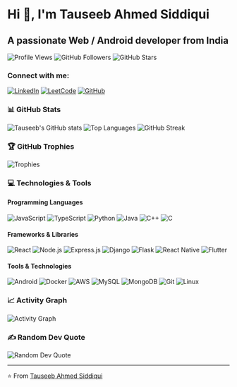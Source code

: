 # Hi 👋, I'm Tauseeb Ahmed Siddiqui

## A passionate Web / Android developer from India

![Profile Views](https://komarev.com/ghpvc/?username=sidtauseef&color=blue)
![GitHub Followers](https://img.shields.io/github/followers/sidtauseef?style=social)
![GitHub Stars](https://img.shields.io/github/stars/sidtauseef?style=social)

### Connect with me:

[![LinkedIn](https://img.shields.io/badge/LinkedIn-0077B5?style=for-the-badge&logo=linkedin&logoColor=white)](https://www.linkedin.com/in/siddiqui-tauseef-ahmed/)
[![LeetCode](https://img.shields.io/badge/LeetCode-000000?style=for-the-badge&logo=leet-code&logoColor=white)](https://leetcode.com/u/sidtauseef/)
[![GitHub](https://img.shields.io/badge/GitHub-100000?style=for-the-badge&logo=github&logoColor=white)](https://github.com/Sid-Tauseef)

### 📊 GitHub Stats

![Tauseeb's GitHub stats](https://github-readme-stats.vercel.app/api?username=Sid-Tauseef&show_icons=true&theme=radical)
![Top Languages](https://github-readme-stats.vercel.app/api/top-langs/?username=Sid-Tauseef&layout=compact&theme=radical)
![GitHub Streak](https://github-readme-streak-stats.herokuapp.com/?user=Sid-Tauseef&theme=radical)

### 🏆 GitHub Trophies

![Trophies](https://github-profile-trophy.vercel.app/?username=Sid-Tauseef&theme=radical&no-frame=true&row=1&column=6)

### 💻 Technologies & Tools

#### Programming Languages
![JavaScript](https://img.shields.io/badge/JavaScript-F7DF1E?style=for-the-badge&logo=javascript&logoColor=black)
![TypeScript](https://img.shields.io/badge/TypeScript-007ACC?style=for-the-badge&logo=typescript&logoColor=white)
![Python](https://img.shields.io/badge/Python-3776AB?style=for-the-badge&logo=python&logoColor=white)
![Java](https://img.shields.io/badge/Java-ED8B00?style=for-the-badge&logo=java&logoColor=white)
![C++](https://img.shields.io/badge/C++-00599C?style=for-the-badge&logo=c%2B%2B&logoColor=white)
![C](https://img.shields.io/badge/C-00599C?style=for-the-badge&logo=c&logoColor=white)

#### Frameworks & Libraries
![React](https://img.shields.io/badge/React-20232A?style=for-the-badge&logo=react&logoColor=61DAFB)
![Node.js](https://img.shields.io/badge/Node.js-43853D?style=for-the-badge&logo=node.js&logoColor=white)
![Express.js](https://img.shields.io/badge/Express.js-404D59?style=for-the-badge)
![Django](https://img.shields.io/badge/Django-092E20?style=for-the-badge&logo=django&logoColor=white)
![Flask](https://img.shields.io/badge/Flask-000000?style=for-the-badge&logo=flask&logoColor=white)
![React Native](https://img.shields.io/badge/React_Native-20232A?style=for-the-badge&logo=react&logoColor=61DAFB)
![Flutter](https://img.shields.io/badge/Flutter-02569B?style=for-the-badge&logo=flutter&logoColor=white)

#### Tools & Technologies
![Android](https://img.shields.io/badge/Android-3DDC84?style=for-the-badge&logo=android&logoColor=white)
![Docker](https://img.shields.io/badge/Docker-2496ED?style=for-the-badge&logo=docker&logoColor=white)
![AWS](https://img.shields.io/badge/AWS-232F3E?style=for-the-badge&logo=amazon-aws&logoColor=white)
![MySQL](https://img.shields.io/badge/MySQL-4479A1?style=for-the-badge&logo=mysql&logoColor=white)
![MongoDB](https://img.shields.io/badge/MongoDB-47A248?style=for-the-badge&logo=mongodb&logoColor=white)
![Git](https://img.shields.io/badge/Git-F05032?style=for-the-badge&logo=git&logoColor=white)
![Linux](https://img.shields.io/badge/Linux-FCC624?style=for-the-badge&logo=linux&logoColor=black)

### 📈 Activity Graph
![Activity Graph](https://activity-graph.herokuapp.com/graph?username=Sid-Tauseef&theme=react-dark&hide_border=true&area=true)

### ✍️ Random Dev Quote
![Random Dev Quote](https://quotes-github-readme.vercel.app/api?type=horizontal&theme=radical)

---
⭐️ From [Tauseeb Ahmed Siddiqui](https://github.com/sidtauseef)
